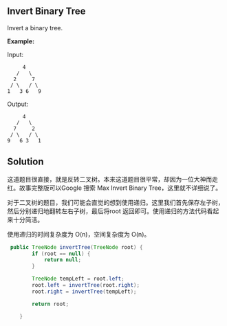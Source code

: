 ## Invert Binary Tree

Invert a binary tree.

**Example:**

Input:

```
     4
   /   \
  2     7
 / \   / \
1   3 6   9
```

Output:

```
     4
   /   \
  7     2
 / \   / \
9   6 3   1
```

## Solution

这道题目很直接，就是反转二叉树。本来这道题目很平常，却因为一位大神而走红。故事完整版可以Google 搜索 Max Invert Binary Tree，这里就不详细说了。

对于二叉树的题目，我们可能会直觉的想到使用递归。这里我们首先保存左子树，然后分别递归地翻转左右子树，最后将root 返回即可。使用递归的方法代码看起来十分简洁。

使用递归的时间复杂度为 O(n)，空间复杂度为 O(n)。

```java
 public TreeNode invertTree(TreeNode root) {
        if (root == null) {
            return null;
        }

        TreeNode tempLeft = root.left;
        root.left = invertTree(root.right);
        root.right = invertTree(tempLeft);

        return root;

    }
```

